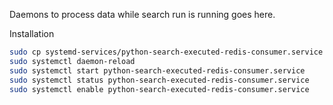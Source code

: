 Daemons to process data while search run is running goes here.


Installation

```sh
sudo cp systemd-services/python-search-executed-redis-consumer.service /etc/systemd/system
sudo systemctl daemon-reload
sudo systemctl start python-search-executed-redis-consumer.service
sudo systemctl status python-search-executed-redis-consumer.service
sudo systemctl enable python-search-executed-redis-consumer.service
```
